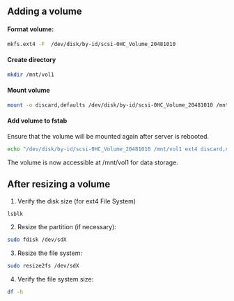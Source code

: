 
## Adding a volume

#### Format volume:
```bash
mkfs.ext4 -F  /dev/disk/by-id/scsi-0HC_Volume_20481010
```

#### Create directory
```bash
mkdir /mnt/vol1
```

#### Mount volume
```bash
mount -o discard,defaults /dev/disk/by-id/scsi-0HC_Volume_20481010 /mnt/vol1
```

#### Add volume to fstab

Ensure that the volume will be mounted again after server is rebooted.

```bash
echo "/dev/disk/by-id/scsi-0HC_Volume_20481010 /mnt/vol1 ext4 discard,nofail,defaults 0 0" >> /etc/fstab
```

The volume is now accessible at /mnt/vol1 for data storage.


## After resizing a volume

1. Verify the disk size (for ext4 File System)

```bash
lsblk
```

2. Resize the partition (if necessary):
```bash
sudo fdisk /dev/sdX
```

3. Resize the file system:
```bash
sudo resize2fs /dev/sdX
```

4. Verify the file system size:
```bash
df -h
```
